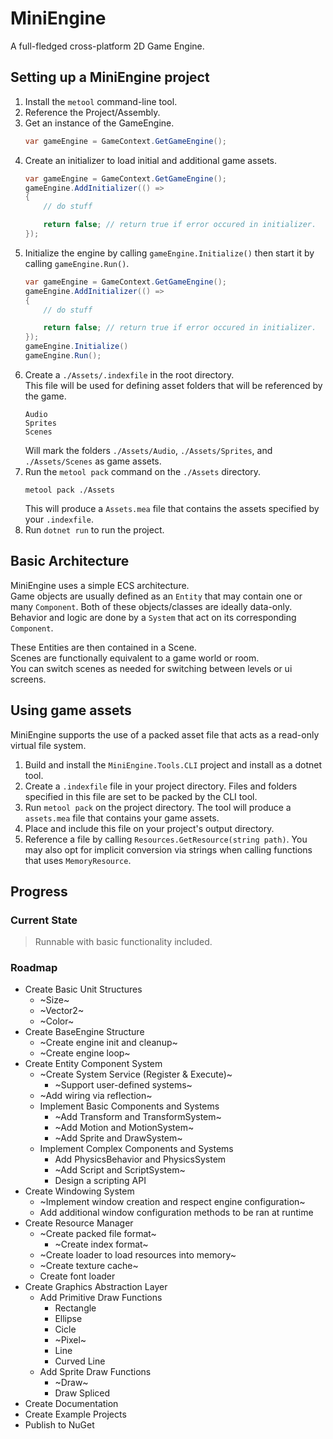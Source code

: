 # MiniEngine
A full-fledged cross-platform 2D Game Engine.

## Setting up a MiniEngine project
1. Install the `metool` command-line tool.
1. Reference the Project/Assembly.
1. Get an instance of the GameEngine.
   ```csharp
   var gameEngine = GameContext.GetGameEngine();
   ```
1. Create an initializer to load initial and additional game assets.
   ```csharp
   var gameEngine = GameContext.GetGameEngine();
   gameEngine.AddInitializer(() =>
   {
       // do stuff

       return false; // return true if error occured in initializer.
   });
   ```
1. Initialize the engine by calling `gameEngine.Initialize()` then start it by calling `gameEngine.Run()`.
   ```csharp
   var gameEngine = GameContext.GetGameEngine();
   gameEngine.AddInitializer(() =>
   {
       // do stuff

       return false; // return true if error occured in initializer.
   });
   gameEngine.Initialize()
   gameEngine.Run();
   ```
1. Create a `./Assets/.indexfile` in the root directory.\
   This file will be used for defining asset folders that will be referenced by the game.
   ```
   Audio
   Sprites
   Scenes
   ```
   Will mark the folders `./Assets/Audio`, `./Assets/Sprites`, and `./Assets/Scenes` as game assets.
1. Run the `metool pack` command on the `./Assets` directory.
   ```shell
   metool pack ./Assets
   ```
   This will produce a `Assets.mea` file that contains the assets specified by your `.indexfile`.
1. Run `dotnet run` to run the project.

## Basic Architecture
MiniEngine uses a simple ECS architecture.\
Game objects are usually defined as an `Entity` that may contain one or many `Component`.
Both of these objects/classes are ideally data-only. Behavior and logic are done by a `System` that act on its corresponding `Component`.

These Entities are then contained in a Scene.\
Scenes are functionally equivalent to a game world or room.\
You can switch scenes as needed for switching between levels or ui screens.
## Using game assets
MiniEngine supports the use of a packed asset file that acts as a read-only virtual file system.
1. Build and install the `MiniEngine.Tools.CLI` project and install as a dotnet tool.
1. Create a `.indexfile` file in your project directory. Files and folders specified in this file are set to be packed by the CLI tool.
1. Run `metool pack` on the project directory. The tool will produce a `assets.mea` file that contains your game assets.
1. Place and include this file on your project's output directory.
1. Reference a file by calling `Resources.GetResource(string path)`. You may also opt for implicit conversion via strings when calling functions that uses `MemoryResource`.

## Progress
### Current State
> Runnable with basic functionality included.

### Roadmap
- Create Basic Unit Structures
  - ~Size~
  - ~Vector2~
  - ~Color~
- Create BaseEngine Structure
  - ~Create engine init and cleanup~
  - ~Create engine loop~
- Create Entity Component System
  - ~Create System Service (Register & Execute)~
    - ~Support user-defined systems~
  - ~Add wiring via reflection~
  - Implement Basic Components and Systems
    - ~Add Transform and TransformSystem~
    - ~Add Motion and MotionSystem~
    - ~Add Sprite and DrawSystem~
  - Implement Complex Components and Systems
    - Add PhysicsBehavior and PhysicsSystem
    - ~Add Script and ScriptSystem~
    - Design a scripting API
- Create Windowing System
  - ~Implement window creation and respect engine configuration~
  - Add additional window configuration methods to be ran at runtime
- Create Resource Manager
  - ~Create packed file format~
    - ~Create index format~
  - ~Create loader to load resources into memory~
  - ~Create texture cache~
  - Create font loader
- Create Graphics Abstraction Layer
  - Add Primitive Draw Functions
    - Rectangle
    - Ellipse
    - Cicle
    - ~Pixel~
    - Line
    - Curved Line
  - Add Sprite Draw Functions
    - ~Draw~
    - Draw Spliced
- Create Documentation
- Create Example Projects
- Publish to NuGet
    
